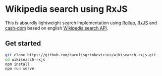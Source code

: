 # Wikipedia search using RxJS
This is absurdly lightweight search implementation using [Rollup](https://rollupjs.org/), [RxJS](https://github.com/reactivex/rxjs) and [cash-dom](https://github.com/kenwheeler/cash) based on english [Wikipedia search API](https://www.mediawiki.org/wiki/API:Main_page).
## Get started
```zsh
git clone https://github.com/karolisgrinkevicius/wikisearch-rxjs.git
cd wikisearch-rxjs
npm install
npm run serve
```
